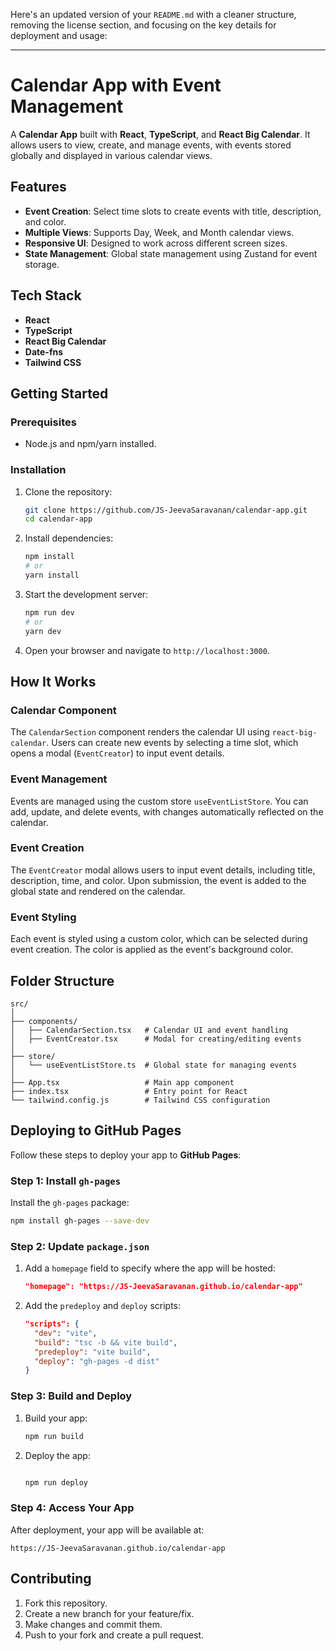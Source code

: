 Here's an updated version of your `README.md` with a cleaner structure, removing the license section, and focusing on the key details for deployment and usage:

---

# Calendar App with Event Management

A **Calendar App** built with **React**, **TypeScript**, and **React Big Calendar**. It allows users to view, create, and manage events, with events stored globally and displayed in various calendar views.

## Features

- **Event Creation**: Select time slots to create events with title, description, and color.
- **Multiple Views**: Supports Day, Week, and Month calendar views.
- **Responsive UI**: Designed to work across different screen sizes.
- **State Management**: Global state management using Zustand for event storage.

## Tech Stack

- **React**
- **TypeScript**
- **React Big Calendar**
- **Date-fns**
- **Tailwind CSS**

## Getting Started

### Prerequisites

- Node.js and npm/yarn installed.

### Installation

1. Clone the repository:

   ```bash
   git clone https://github.com/JS-JeevaSaravanan/calendar-app.git
   cd calendar-app
   ```

2. Install dependencies:

   ```bash
   npm install
   # or
   yarn install
   ```

3. Start the development server:

   ```bash
   npm run dev
   # or
   yarn dev
   ```

4. Open your browser and navigate to `http://localhost:3000`.

## How It Works

### Calendar Component

The `CalendarSection` component renders the calendar UI using `react-big-calendar`. Users can create new events by selecting a time slot, which opens a modal (`EventCreator`) to input event details.

### Event Management

Events are managed using the custom store `useEventListStore`. You can add, update, and delete events, with changes automatically reflected on the calendar.

### Event Creation

The `EventCreator` modal allows users to input event details, including title, description, time, and color. Upon submission, the event is added to the global state and rendered on the calendar.

### Event Styling

Each event is styled using a custom color, which can be selected during event creation. The color is applied as the event's background color.

## Folder Structure

```
src/
│
├── components/
│   ├── CalendarSection.tsx   # Calendar UI and event handling
│   ├── EventCreator.tsx      # Modal for creating/editing events
│
├── store/
│   └── useEventListStore.ts  # Global state for managing events
│
├── App.tsx                   # Main app component
├── index.tsx                 # Entry point for React
└── tailwind.config.js        # Tailwind CSS configuration
```

## Deploying to GitHub Pages

Follow these steps to deploy your app to **GitHub Pages**:

### Step 1: Install `gh-pages`

Install the `gh-pages` package:

```bash
npm install gh-pages --save-dev
```

### Step 2: Update `package.json`

1. Add a `homepage` field to specify where the app will be hosted:

   ```json
   "homepage": "https://JS-JeevaSaravanan.github.io/calendar-app"
   ```

2. Add the `predeploy` and `deploy` scripts:

   ```json
   "scripts": {
     "dev": "vite",
     "build": "tsc -b && vite build",
     "predeploy": "vite build",
     "deploy": "gh-pages -d dist"
   }

   ```

### Step 3: Build and Deploy

1. Build your app:

   ```bash
   npm run build
   ```

2. Deploy the app:

   ```bash

   npm run deploy
   ```

### Step 4: Access Your App

After deployment, your app will be available at:

```
https://JS-JeevaSaravanan.github.io/calendar-app
```

## Contributing

1. Fork this repository.
2. Create a new branch for your feature/fix.
3. Make changes and commit them.
4. Push to your fork and create a pull request.
